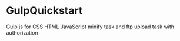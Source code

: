 # GulpQuickstart
Gulp js for CSS HTML JavaScript minify task and ftp upload task with authorization
